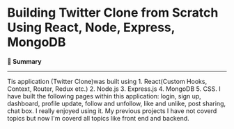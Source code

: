 # Building Twitter Clone from Scratch Using React, Node, Express, MongoDB

<b>📣 Summary</b>
<hr>
Tis application (Twitter Clone)was built using 
1. React(Custom Hooks, Context, Router, Redux etc.)
2. Node.js
3. Express.js
4. MongoDB
5. CSS. 
I have built the following pages within this application: login, sign up, dashboard, profile update, follow and unfollow, like and unlike, post sharing, chat box.
I really enjoyed using it. My previous projects I have not coverd topics but now I'm coverd all topics like front end and backend.
